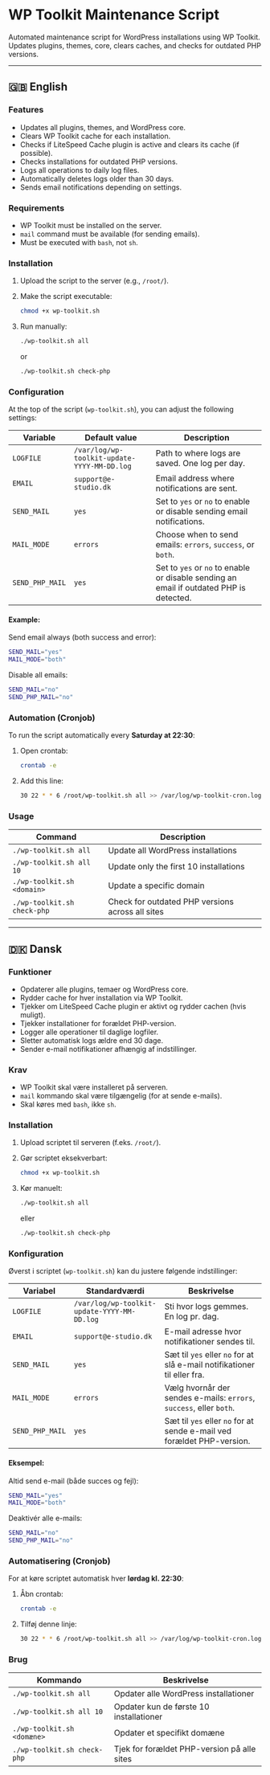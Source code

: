 # WP Toolkit Maintenance Script

Automated maintenance script for WordPress installations using WP Toolkit.  
Updates plugins, themes, core, clears caches, and checks for outdated PHP versions.

---

## 🇬🇧 English

### Features

- Updates all plugins, themes, and WordPress core.
- Clears WP Toolkit cache for each installation.
- Checks if LiteSpeed Cache plugin is active and clears its cache (if possible).
- Checks installations for outdated PHP versions.
- Logs all operations to daily log files.
- Automatically deletes logs older than 30 days.
- Sends email notifications depending on settings.

### Requirements

- WP Toolkit must be installed on the server.
- `mail` command must be available (for sending emails).
- Must be executed with `bash`, not `sh`.

### Installation

1. Upload the script to the server (e.g., `/root/`).
2. Make the script executable:

    ```bash
    chmod +x wp-toolkit.sh
    ```

3. Run manually:

    ```bash
    ./wp-toolkit.sh all
    ```
    or

    ```bash
    ./wp-toolkit.sh check-php
    ```

### Configuration

At the top of the script (`wp-toolkit.sh`), you can adjust the following settings:

| Variable        | Default value | Description |
|-----------------|----------------|-------------|
| `LOGFILE`        | `/var/log/wp-toolkit-update-YYYY-MM-DD.log` | Path to where logs are saved. One log per day. |
| `EMAIL`         | `support@e-studio.dk` | Email address where notifications are sent. |
| `SEND_MAIL`     | `yes`          | Set to `yes` or `no` to enable or disable sending email notifications. |
| `MAIL_MODE`     | `errors`       | Choose when to send emails: `errors`, `success`, or `both`. |
| `SEND_PHP_MAIL` | `yes`          | Set to `yes` or `no` to enable or disable sending an email if outdated PHP is detected. |

#### Example:

Send email always (both success and error):

```bash
SEND_MAIL="yes"
MAIL_MODE="both"
```

Disable all emails:

```bash
SEND_MAIL="no"
SEND_PHP_MAIL="no"
```

### Automation (Cronjob)

To run the script automatically every **Saturday at 22:30**:

1. Open crontab:

    ```bash
    crontab -e
    ```

2. Add this line:

    ```bash
    30 22 * * 6 /root/wp-toolkit.sh all >> /var/log/wp-toolkit-cron.log 2>&1
    ```

### Usage

| Command                             | Description                                   |
|------------------------------------- |---------------------------------------------- |
| `./wp-toolkit.sh all`                | Update all WordPress installations           |
| `./wp-toolkit.sh all 10`             | Update only the first 10 installations       |
| `./wp-toolkit.sh <domain>`           | Update a specific domain                     |
| `./wp-toolkit.sh check-php`          | Check for outdated PHP versions across all sites |

---

## 🇩🇰 Dansk

### Funktioner

- Opdaterer alle plugins, temaer og WordPress core.
- Rydder cache for hver installation via WP Toolkit.
- Tjekker om LiteSpeed Cache plugin er aktivt og rydder cachen (hvis muligt).
- Tjekker installationer for forældet PHP-version.
- Logger alle operationer til daglige logfiler.
- Sletter automatisk logs ældre end 30 dage.
- Sender e-mail notifikationer afhængig af indstillinger.

### Krav

- WP Toolkit skal være installeret på serveren.
- `mail` kommando skal være tilgængelig (for at sende e-mails).
- Skal køres med `bash`, ikke `sh`.

### Installation

1. Upload scriptet til serveren (f.eks. `/root/`).
2. Gør scriptet eksekverbart:

    ```bash
    chmod +x wp-toolkit.sh
    ```

3. Kør manuelt:

    ```bash
    ./wp-toolkit.sh all
    ```
    eller

    ```bash
    ./wp-toolkit.sh check-php
    ```

### Konfiguration

Øverst i scriptet (`wp-toolkit.sh`) kan du justere følgende indstillinger:

| Variabel        | Standardværdi | Beskrivelse |
|-----------------|----------------|-------------|
| `LOGFILE`        | `/var/log/wp-toolkit-update-YYYY-MM-DD.log` | Sti hvor logs gemmes. En log pr. dag. |
| `EMAIL`         | `support@e-studio.dk` | E-mail adresse hvor notifikationer sendes til. |
| `SEND_MAIL`     | `yes`          | Sæt til `yes` eller `no` for at slå e-mail notifikationer til eller fra. |
| `MAIL_MODE`     | `errors`       | Vælg hvornår der sendes e-mails: `errors`, `success`, eller `both`. |
| `SEND_PHP_MAIL` | `yes`          | Sæt til `yes` eller `no` for at sende e-mail ved forældet PHP-version. |

#### Eksempel:

Altid send e-mail (både succes og fejl):

```bash
SEND_MAIL="yes"
MAIL_MODE="both"
```

Deaktivér alle e-mails:

```bash
SEND_MAIL="no"
SEND_PHP_MAIL="no"
```

### Automatisering (Cronjob)

For at køre scriptet automatisk hver **lørdag kl. 22:30**:

1. Åbn crontab:

    ```bash
    crontab -e
    ```

2. Tilføj denne linje:

    ```bash
    30 22 * * 6 /root/wp-toolkit.sh all >> /var/log/wp-toolkit-cron.log 2>&1
    ```

### Brug

| Kommando                            | Beskrivelse                                    |
|--------------------------------------|------------------------------------------------|
| `./wp-toolkit.sh all`                | Opdater alle WordPress installationer          |
| `./wp-toolkit.sh all 10`             | Opdater kun de første 10 installationer        |
| `./wp-toolkit.sh <domæne>`           | Opdater et specifikt domæne                    |
| `./wp-toolkit.sh check-php`          | Tjek for forældet PHP-version på alle sites    |
